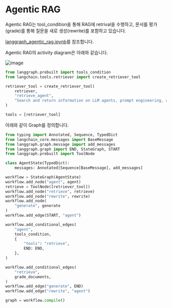 # Agentic RAG

Agentic RAG는 tool_condition을 통해 RAG에 retrival을 수행하고, 문서를 평가(grade)를 통해 질문을 새로 생성(rewrite)를 포함하고 있습니다.

[langgraph_agentic_rag.ipynb](https://github.com/langchain-ai/langgraph/blob/main/examples/rag/langgraph_agentic_rag.ipynb)를 참조합니다.

Agentic RAG의 activity diagram은 아래와 같습니다. 

![image](https://github.com/user-attachments/assets/a7371a2e-59b6-4806-a2e4-14bf75560cb1)

```python
from langgraph.prebuilt import tools_condition
from langchain.tools.retriever import create_retriever_tool

retriever_tool = create_retriever_tool(
    retriever,
    "retrieve_agent",
    "Search and return information on LLM agents, prompt engineering, and adversarial attacks on LLMs.",
)

tools = [retriever_tool]
```

아래와 같이 Graph를 정의합니다. 

```python
from typing import Annotated, Sequence, TypedDict
from langchain_core.messages import BaseMessage
from langgraph.graph.message import add_messages
from langgraph.graph import END, StateGraph, START
from langgraph.prebuilt import ToolNode

class AgentState(TypedDict):
    messages: Annotated[Sequence[BaseMessage], add_messages]

workflow = StateGraph(AgentState)
workflow.add_node("agent", agent)
retrieve = ToolNode([retriever_tool])
workflow.add_node("retrieve", retrieve)
workflow.add_node("rewrite", rewrite)
workflow.add_node(
    "generate", generate
)  
workflow.add_edge(START, "agent")

workflow.add_conditional_edges(
    "agent",
    tools_condition,
    {
        "tools": "retrieve",
        END: END,
    },
)

workflow.add_conditional_edges(
    "retrieve",
    grade_documents,
)
workflow.add_edge("generate", END)
workflow.add_edge("rewrite", "agent")

graph = workflow.compile()
```

